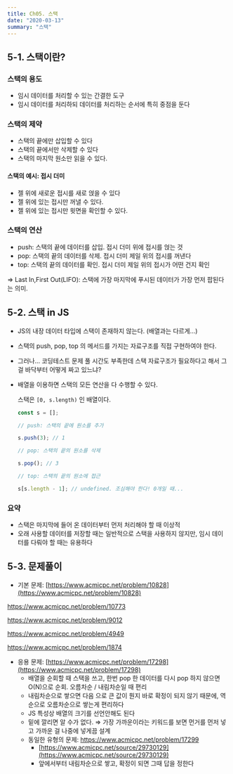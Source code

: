 ```yaml
---
title: Ch05. 스택
date: "2020-03-13"
summary: "스택"
---
```


## 5-1. 스택이란?

### 스택의 용도

- 임시 데이터를 처리할 수 있는 간결한 도구
- 임시 데이터를 처리하되 데이터를 처리하는 순서에 특히 중점을 둔다

### 스택의 제약

- 스택의 끝에만 삽입할 수 있다
- 스택의 끝에서만 삭제할 수 있다
- 스택의 마지막 원소만 읽을 수 있다.

#### 스택의 예시: 접시 더미

- 젤 위에 새로운 접시를 새로 얹을 수 있다
- 젤 위에 있는 접시만 꺼낼 수 있다.
- 젤 위에 있는 접시만 윗면을 확인할 수 있다.

### 스택의 연산

- push: 스택의 끝에 데이터를 삽입. 접시 더미 위에 접시를 얹는 것
- pop: 스택의 끝의 데이터를 삭제. 접시 더미 제일 위의 접시를 꺼낸다
- top: 스택의 끝의 데이터를 확인. 접시 더미 제일 위의 접시가 어떤 건지 확인

⇒ Last In,First Out(LIFO): 스택에 가장 마지막에 푸시된 데이터가 가장 먼저 팝된다는 의미.

## 5-2. 스택 in JS

- JS의 내장 데이터 타입에 스택이 존재하지 않는다. (배열과는 다르게...)
- 스택의 push, pop, top 의 메서드를 가지는 자료구조를 직접 구현하여야 한다.
- 그러나... 코딩테스트 문제 풀 시간도 부족한데 스택 자료구조가 필요하다고 해서 그걸 바닥부터 어떻게 짜고 있느냐?
- 배열을 이용하면 스택의 모든 연산을 다 수행할 수 있다.

  스택은 `[0, s.length)` 인 배열이다.

  ```jsx
  const s = [];

  // push: 스택의 끝에 원소를 추가

  s.push(3); // 1

  // pop: 스택의 끝의 원소를 삭제

  s.pop(); // 3

  // top: 스택의 끝의 원소에 접근

  s[s.length - 1]; // undefined. 조심해야 한다! 0개일 때...
  ```

### 요약

- 스택은 마지막에 들어 온 데이터부터 먼저 처리해야 할 때 이상적
- 오래 사용할 데이터를 저장할 때는 일반적으로 스택을 사용하지 않지만, 임시 데이터를 다뤄야 할 때는 유용하다

## 5-3. 문제풀이

- 기본 문제: [https://www.acmicpc.net/problem/10828](https://www.acmicpc.net/problem/10828)

https://www.acmicpc.net/problem/10773

https://www.acmicpc.net/problem/9012

https://www.acmicpc.net/problem/4949

https://www.acmicpc.net/problem/1874

- 응용 문제: [https://www.acmicpc.net/problem/17298](https://www.acmicpc.net/problem/17298)
  - 배열을 순회할 때 스택을 쓰고, 한번 pop 한 데이터를 다시 pop 하지 않으면 O(N)으로 순회. 오름차순 / 내림차순일 때 편리
  - 내림차순으로 쌓으면 다음 으로 큰 값이 뭔지 바로 확정이 되지 않기 때문에, 역순으로 오름차순으로 쌓는게 편리하다
  - JS 특성상 배열의 크기를 선언안해도 된다
  - 밑에 깔리면 알 수가 없다. ⇒ 가장 가까운이라는 키워드를 보면 먼거를 먼저 넣고 가까운 걸 나중에 넣게끔 설계
  - 동일한 유형의 문제: https://www.acmicpc.net/problem/17299
    - [https://www.acmicpc.net/source/29730129](https://www.acmicpc.net/source/29730129)
    - 앞에서부터 내림차순으로 쌓고, 확정이 되면 그때 답을 정한다
